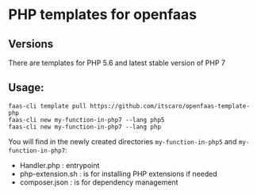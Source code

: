 # PHP templates for openfaas

## Versions
There are templates for PHP 5.6 and latest stable version of PHP 7

## Usage:

```shell
faas-cli template pull https://github.com/itscaro/openfaas-template-php
faas-cli new my-function-in-php7 --lang php5
faas-cli new my-function-in-php7 --lang php
```

You will find in the newly created directories `my-function-in-php5` and `my-function-in-php7`:
- Handler.php : entrypoint
- php-extension.sh : is for installing PHP extensions if needed
- composer.json : is for dependency management
